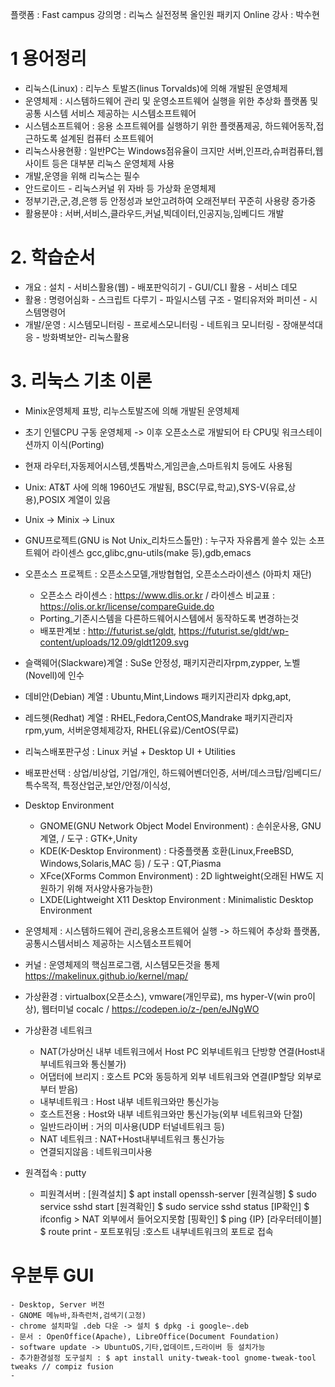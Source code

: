 플랫폼 : Fast campus 
강의명 : 리눅스 실전정복 올인원 패키지 Online
강사 : 박수현

# 1 용어정리
  - 리눅스(Linux) : 리누스 토발즈(linus Torvalds)에 의해 개발된 운영체제
  - 운영체제 : 시스템하드웨어 관리 및 운영소프트웨어 실행을 위한 추상화 플랫폼 및 공통 시스템 서비스 제공하는 시스템소프트웨어
  - 시스템소프트웨어 : 응용 소프트웨어를 실행하기 위한 플랫폼제공, 하드웨어동작,접근하도록 설계된 컴퓨터 소프트웨어
  - 리눅스사용현황 : 일반PC는 Windows점유율이 크지만 서버,인프라,슈퍼컴퓨터,웹사이트 등은 대부분 리눅스 운영체제 사용
  - 개발,운영을 위해 리눅스는 필수
  - 안드로이드 - 리눅스커널 위 자바 등 가상화 운영체제
  - 정부기관,군,경,은행 등 안정성과 보안고려하여 오래전부터 꾸준히 사용량 증가중
  - 활용분야 : 서버,서비스,클라우드,커널,빅데이터,인공지능,임베디드 개발
  
# 2. 학습순서
  - 개요 : 설치 - 서비스활용(웹) - 배포판익히기 - GUI/CLI 활용 - 서비스 데모
  - 활용 : 명령어심화 - 스크립트 다루기 - 파일시스템 구조 - 멀티유저와 퍼미션 - 시스템명령어
  - 개발/운영 : 시스템모니터링 - 프로세스모니터링 - 네트워크 모니터링 - 장애분석대응 - 방화벽보안- 리눅스활용
  
# 3. 리눅스 기초 이론
  - Minix운영체제 표방, 리누스토발즈에 의해 개발된 운영체제
  - 초기 인텔CPU 구동 운영체제 -> 이후 오픈소스로 개발되어 타 CPU및 워크스테이션까지 이식(Porting)
  - 현재 라우터,자동제어시스템,셋톱박스,게임콘솔,스마트워치 등에도 사용됨
  - Unix: AT&T 사에 의해 1960년도 개발됨, BSC(무료,학교),SYS-V(유료,상용),POSIX 계열이 있음
  - Unix -> Minix -> Linux
  - GNU프로젝트(GNU is Not Unix_리차드스톨만) : 누구자 자유롭게 쓸수 있는 소프트웨어 라이센스 gcc,glibc,gnu-utils(make 등),gdb,emacs 
  - 오픈소스 프로젝트 : 오픈소스모델,개방협협업, 오픈소스라이센스 (아파치 재단)
    * 오픈소스 라이센스 : https://www.dlis.or.kr  / 라이센스 비교표 : https://olis.or.kr/license/compareGuide.do
    * Porting_기존시스템을 다른하드웨어시스템에서 동작하도록 변경하는것
    * 배포판계보 : http://futurist.se/gldt, https://futurist.se/gldt/wp-content/uploads/12.09/gldt1209.svg
  - 슬랙웨어(Slackware)계열 : SuSe 안정성, 패키지관리자rpm,zypper, 노벨(Novell)에 인수
  - 데비안(Debian) 계열 : Ubuntu,Mint,Lindows 패키지관리자 dpkg,apt,
  - 레드헷(Redhat) 계열 : RHEL,Fedora,CentOS,Mandrake 패키지관리자 rpm,yum, 서버운영체제강자, RHEL(유료)/CentOS(무료)
  - 리눅스배포판구성 : Linux 커널 + Desktop UI + Utilities
  - 배포판선택 : 상업/비상업, 기업/개인, 하드웨어벤더인증, 서버/데스크탑/임베디드/특수목적, 특정산업군,보안/안정/이식성, 
  
  - Desktop Environment
    - GNOME(GNU Network Object Model Environment) : 손쉬운사용, GNU계열, / 도구 : GTK+,Unity
    - KDE(K-Desktop Environment) : 다중플랫폼 호환(Linux,FreeBSD, Windows,Solaris,MAC 등) / 도구 : QT,Piasma
    - XFce(XForms Common Environment) : 2D lightweight(오래된 HW도 지원하기 위해 저사양사용가능한)
    - LXDE(Lightweight X11 Desktop Environment : Minimalistic Desktop Environment
  - 운영체제 : 시스템하드웨어 관리,응용소프트웨어 실행 -> 하드웨어 추상화 플랫폼,공통시스템서비스 제공하는 시스템소프트웨어
  - 커널 : 운영체제의 핵심프로그램, 시스템모든것을 통제 https://makelinux.github.io/kernel/map/ 
  
  - 가상환경 : virtualbox(오픈소스), vmware(개인무료), ms hyper-V(win pro이상), 웹터미널 cocalc / https://codepen.io/z-/pen/eJNgWO
  - 가상환경 네트워크 
    - NAT(가상머신 내부 네트워크에서 Host PC 외부네트워크 단방향 연결(Host내부네트워크와 통신불가)
    - 어댑터에 브리지 : 호스트 PC와 동등하게 외부 네트워크와 연결(IP할당 외부로부터 받음)
    - 내부네트워크 : Host 내부 네트워크와만 통신가능
    - 호스트전용 : Host와 내부 네트워크와만 통신가능(외부 네트워크와 단절)
    - 일반드라이버 : 거의 미사용(UDP 터널네트워크 등)
    - NAT 네트워크 : NAT+Host내부네트워크 통신가능
    - 연결되지않음 : 네트워크미사용
  - 원격접속 : putty
    - 피원격서버 : [원격설치] $ apt install openssh-server
                  [원격실행] $ sudo service sshd start
                  [원격확인] $ sudo service sshd status
                  [IP확인] $ ifconfig > NAT 외부에서 들어오지못함
                  [핑확인] $ ping {IP}
                  [라우터테이블] $ route print
                  - 포트포워딩 :호스트 내부네트워크의 포트로 접속
  # 우분투 GUI
    - Desktop, Server 버전
    - GNOME 메뉴바,좌측런처,검색기(고정)
    - chrome 설치파일 .deb 다운 -> 설치 $ dpkg -i google~.deb 
    - 문서 : OpenOffice(Apache), LibreOffice(Document Foundation)
    - software update -> UbuntuOS,기타,업데이트,드라이버 등 설치가능
    - 추가환경설정 도구설치 : $ apt install unity-tweak-tool gnome-tweak-tool tweaks // compiz fusion
    - 
